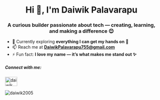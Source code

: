 <h1 align="center">Hi 👋, I'm Daiwik Palavarapu</h1>
<h3 align="center">A curious builder passionate about tech — creating, learning, and making a difference 😊</h3>

- 🌱 Currently exploring **everything I can get my hands on** 🚀  
- 📫 Reach me at **DaiwikPalavarapu755@gmail.com**  
- ⚡ Fun fact: **I love my name — it’s what makes me stand out ✨**  

<h5 align="left">Connect with me:</h5>
<p align="left">
<a href="https://linkedin.com/in/daiwik palavarapu" target="blank"><img align="center" src="https://raw.githubusercontent.com/rahuldkjain/github-profile-readme-generator/master/src/images/icons/Social/linked-in-alt.svg" alt="daiwik palavarapu" height="30" width="40" /></a>
</p>

<p><img align="left" src="https://github-readme-stats.vercel.app/api/top-langs?username=daiwik2005&show_icons=true&locale=en&layout=compact" alt="daiwik2005" /></p>



